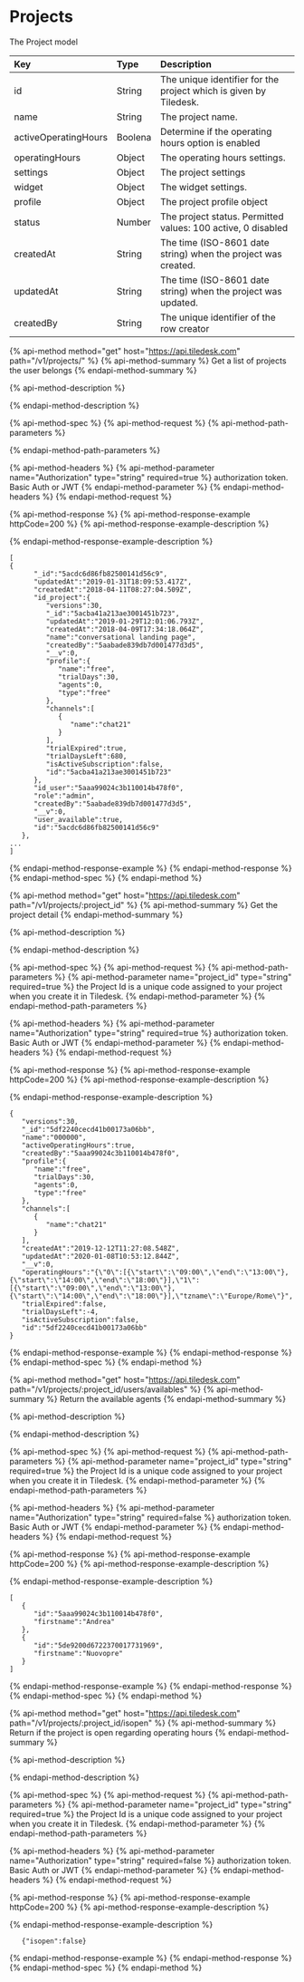 # Projects

The Project model 

| Key | Type | Description |
| :--- | :--- | :--- |
| id | String | The unique identifier for the project which is given by Tiledesk. |
| name | String | The project name. |
| activeOperatingHours | Boolena | Determine if the operating hours option is enabled |
| operatingHours | Object | The operating hours settings. |
| settings | Object | The project settings |
| widget | Object | The widget settings. |
| profile | Object | The project profile object |
| status | Number | The project status. Permitted values: 100 active, 0 disabled |
| createdAt | String | The time (ISO-8601 date string) when the project was created. |
| updatedAt | String |  The time (ISO-8601 date string) when the project was updated.  |
| createdBy | String | The unique identifier of the row creator |

{% api-method method="get" host="https://api.tiledesk.com" path="/v1/projects/" %}
{% api-method-summary %}
Get a list of  projects the user belongs
{% endapi-method-summary %}

{% api-method-description %}

{% endapi-method-description %}

{% api-method-spec %}
{% api-method-request %}
{% api-method-path-parameters %}

{% endapi-method-path-parameters %}

{% api-method-headers %}
{% api-method-parameter name="Authorization" type="string" required=true %}
authorization token. Basic Auth or JWT
{% endapi-method-parameter %}
{% endapi-method-headers %}
{% endapi-method-request %}

{% api-method-response %}
{% api-method-response-example httpCode=200 %}
{% api-method-response-example-description %}

{% endapi-method-response-example-description %}

```text
[
{
      "_id":"5acdc6d86fb82500141d56c9",
      "updatedAt":"2019-01-31T18:09:53.417Z",
      "createdAt":"2018-04-11T08:27:04.509Z",
      "id_project":{
         "versions":30,
         "_id":"5acba41a213ae3001451b723",
         "updatedAt":"2019-01-29T12:01:06.793Z",
         "createdAt":"2018-04-09T17:34:18.064Z",
         "name":"conversational landing page",
         "createdBy":"5aabade839db7d001477d3d5",
         "__v":0,
         "profile":{
            "name":"free",
            "trialDays":30,
            "agents":0,
            "type":"free"
         },
         "channels":[
            {
               "name":"chat21"
            }
         ],
         "trialExpired":true,
         "trialDaysLeft":680,
         "isActiveSubscription":false,
         "id":"5acba41a213ae3001451b723"
      },
      "id_user":"5aaa99024c3b110014b478f0",
      "role":"admin",
      "createdBy":"5aabade839db7d001477d3d5",
      "__v":0,
      "user_available":true,
      "id":"5acdc6d86fb82500141d56c9"
   },
...
]
```
{% endapi-method-response-example %}
{% endapi-method-response %}
{% endapi-method-spec %}
{% endapi-method %}







{% api-method method="get" host="https://api.tiledesk.com" path="/v1/projects/:project\_id" %}
{% api-method-summary %}
Get the project detail
{% endapi-method-summary %}

{% api-method-description %}

{% endapi-method-description %}

{% api-method-spec %}
{% api-method-request %}
{% api-method-path-parameters %}
{% api-method-parameter name="project\_id" type="string" required=true %}
the Project Id is a unique code assigned to your project when you create it in Tiledesk.
{% endapi-method-parameter %}
{% endapi-method-path-parameters %}

{% api-method-headers %}
{% api-method-parameter name="Authorization" type="string" required=true %}
authorization token. Basic Auth or JWT
{% endapi-method-parameter %}
{% endapi-method-headers %}
{% endapi-method-request %}

{% api-method-response %}
{% api-method-response-example httpCode=200 %}
{% api-method-response-example-description %}

{% endapi-method-response-example-description %}

```text
{
   "versions":30,
   "_id":"5df2240cecd41b00173a06bb",
   "name":"000000",
   "activeOperatingHours":true,
   "createdBy":"5aaa99024c3b110014b478f0",
   "profile":{
      "name":"free",
      "trialDays":30,
      "agents":0,
      "type":"free"
   },
   "channels":[
      {
         "name":"chat21"
      }
   ],
   "createdAt":"2019-12-12T11:27:08.548Z",
   "updatedAt":"2020-01-08T10:53:12.844Z",
   "__v":0,
   "operatingHours":"{\"0\":[{\"start\":\"09:00\",\"end\":\"13:00\"},{\"start\":\"14:00\",\"end\":\"18:00\"}],\"1\":[{\"start\":\"09:00\",\"end\":\"13:00\"},{\"start\":\"14:00\",\"end\":\"18:00\"}],\"tzname\":\"Europe/Rome\"}",
   "trialExpired":false,
   "trialDaysLeft":-4,
   "isActiveSubscription":false,
   "id":"5df2240cecd41b00173a06bb"
}
```
{% endapi-method-response-example %}
{% endapi-method-response %}
{% endapi-method-spec %}
{% endapi-method %}





{% api-method method="get" host="https://api.tiledesk.com" path="/v1/projects/:project\_id/users/availables" %}
{% api-method-summary %}
Return the available agents
{% endapi-method-summary %}

{% api-method-description %}

{% endapi-method-description %}

{% api-method-spec %}
{% api-method-request %}
{% api-method-path-parameters %}
{% api-method-parameter name="project\_id" type="string" required=true %}
the Project Id is a unique code assigned to your project when you create it in Tiledesk.
{% endapi-method-parameter %}
{% endapi-method-path-parameters %}

{% api-method-headers %}
{% api-method-parameter name="Authorization" type="string" required=false %}
authorization token. Basic Auth or JWT
{% endapi-method-parameter %}
{% endapi-method-headers %}
{% endapi-method-request %}

{% api-method-response %}
{% api-method-response-example httpCode=200 %}
{% api-method-response-example-description %}

{% endapi-method-response-example-description %}

```text
[
   {
      "id":"5aaa99024c3b110014b478f0",
      "firstname":"Andrea"
   },
   {
      "id":"5de9200d6722370017731969",
      "firstname":"Nuovopre"
   }
]
```
{% endapi-method-response-example %}
{% endapi-method-response %}
{% endapi-method-spec %}
{% endapi-method %}

{% api-method method="get" host="https://api.tiledesk.com" path="/v1/projects/:project\_id/isopen" %}
{% api-method-summary %}
Return if the project is open regarding operating hours
{% endapi-method-summary %}

{% api-method-description %}

{% endapi-method-description %}

{% api-method-spec %}
{% api-method-request %}
{% api-method-path-parameters %}
{% api-method-parameter name="project\_id" type="string" required=true %}
the Project Id is a unique code assigned to your project when you create it in Tiledesk.
{% endapi-method-parameter %}
{% endapi-method-path-parameters %}

{% api-method-headers %}
{% api-method-parameter name="Authorization" type="string" required=false %}
authorization token. Basic Auth or JWT
{% endapi-method-parameter %}
{% endapi-method-headers %}
{% endapi-method-request %}

{% api-method-response %}
{% api-method-response-example httpCode=200 %}
{% api-method-response-example-description %}

{% endapi-method-response-example-description %}

```text
   {"isopen":false}
```
{% endapi-method-response-example %}
{% endapi-method-response %}
{% endapi-method-spec %}
{% endapi-method %}

